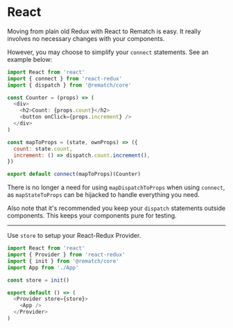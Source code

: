 # React

Moving from plain old Redux with React to Rematch is easy. It really involves no necessary changes with your components.

However, you may choose to simplify your `connect` statements. See an example below:

```js
import React from 'react'
import { connect } from 'react-redux'
import { dispatch } from '@rematch/core'

const Counter = (props) => (
  <div>
    <h2>Count: {props.count}</h2>
    <button onClick={props.increment} />
  </div>
)

const mapToProps = (state, ownProps) => ({
  count: state.count,
  increment: () => dispatch.count.increment(),
})

export default connect(mapToProps)(Counter)
```

There is no longer a need for using `mapDispatchToProps` when using `connect`, as `mapStateToProps` can be hijacked to handle everything you need. 

Also note that it's recommended you keep your `dispatch` statements outside components. This keeps your components pure for testing. 

---

Use `store` to setup your React-Redux Provider.

```js
import React from 'react'
import { Provider } from 'react-redux'
import { init } from '@rematch/core'
import App from './App'

const store = init()

export default () => (
  <Provider store={store}>
    <App />
  </Provider>
)
```

